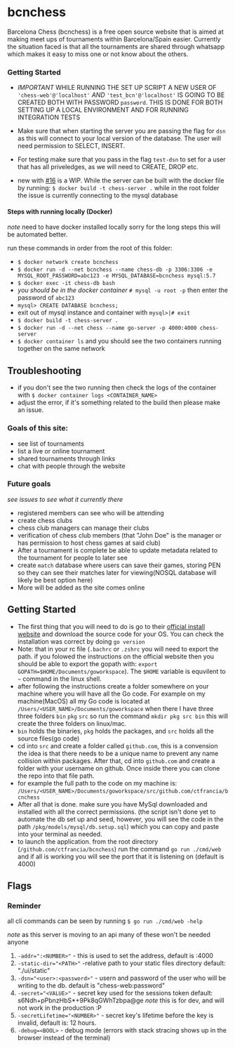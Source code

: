 # bcnchess

Barcelona Chess (bcnchess) is a free open source website that is aimed at making meet ups of tournaments within Barcelona/Spain easier. Currently the situation faced is that all the tournaments
are shared through whatsapp which makes it easy to miss one or not know about the others.

### Getting Started
- *IMPORTANT* WHILE RUNNING THE SET UP SCRIPT A NEW USER OF `'chess-web'@'localhost'` *AND* `'test_bcn'@'localhost'` IS GOING TO BE CREATED BOTH WITH PASSWORD `password`.
THIS IS DONE FOR BOTH SETTING UP A LOCAL ENVIRONMENT AND FOR RUNNING INTEGRATION TESTS
- Make sure that when starting the server you are passing the flag for `dsn` as this will connect to your local version of the database. The user will need permission to SELECT, INSERT.
- For testing make sure that you pass in the flag `test-dsn` to set for a user that has all priveledges, as we will need to CREATE, DROP etc.

- new with [#16](https://github.com/ctfrancia/bcnchess/issues/16) is a WIP. While the server can be built with the docker file by running: `$ docker build -t chess-server .` while in the root
folder the issue is currently connecting to the mysql database

#### Steps with running locally (Docker)
*note* need to have docker installed locally sorry for the long steps this will be automated better.

run these commands in order from the root of this folder:

- `$ docker network create bcnchess`
- `$ docker run -d --net bcnchess --name chess-db -p 3306:3306 -e MYSQL_ROOT_PASSWORD=abc123 -e MYSQL_DATABASE=bcnchess mysql:5.7`
- `$ docker exec -it chess-db bash`
- *you should be in the docker container* `# mysql -u root -p` then enter the password of `abc123`
- `mysql> CREATE DATABASE bcnchess;`
- exit out of mysql instance and container with `mysql>|# exit`
- `$ docker build -t chess-server .`
- `$ docker run -d --net chess --name go-server -p 4000:4000 chess-server`
- `$ docker container ls` and you should see the two containers running together on the same network

## Troubleshooting
- if you don't see the two running then check the logs of the container with `$ docker container logs <CONTAINER_NAME>`
- adjust the error, if it's something related to the build then please make an issue.

### Goals of this site:
- see list of tournaments
- list a live or online tournament
- shared tournaments through links
- chat with people through the website

### Future goals
*see issues to see what it currently there*
- registered members can see who will be attending
- create chess clubs
- chess club managers can manage their clubs
- verification of chess club members (that "John Doe" is the manager or has permission to host chess games at said club)
- After a tournament is complete be able to update metadata related to the tournament for people to later see
- create `match` database where users can save their games, storing PEN so they can see their matches later for viewing(NOSQL database will likely be best option here)
- More will be added as the site comes online

## Getting Started
- The first thing that you will need to do is go to their [official install website](https://golang.org/doc/install) and download the source code for your OS. You can check the installation was correct by doing `go version`
- Note: that in your rc file (`.bachrc` or `.zshrc` you will need to export the path. if you folowed the instructions on the official website then you should be able to export the gopath with: `export GOPATH=$HOME/Documents/goworkspace`). The `$HOME` variable is equvilent to `~` command in the linux shell.
- after following the instructions create a folder somewhere on your machine where you will have all the Go code. For example on my machine(MacOS) all my Go code is located at `/Users/<USER_NAME>/Documents/goworkspace` when there I have three three folders `bin` `pkg` `src` so run the command `mkdir pkg src bin` this will create the three folders on linux/mac. 
- `bin` holds the binaries, `pkg` holds the packages, and `src` holds all the source files(go code)
- cd into `src` and create a folder called `github.com`, this is a convension the idea is that there needs to be a unique name to prevent any name collision within packages. After that, cd into `github.com` and create a folder with your username on github. Once inside there you can clone the repo into that file path.
- for example the full path to the code on my machine is: `/Users/<USER_NAME>/Documents/goworkspace/src/github.com/ctfrancia/bcnchess`
- After all that is done. make sure you have MySql downloaded and installed with all the correct permissions. (the script isn't done yet to automate the db set up and seed, however, you will see the code in the path `/pkg/models/mysql/db.setup.sql`) which you can copy and paste into your terminal as needed.
- to launch the application. from the root directory (`/github.com/ctfrancia/bcnchess`) run the command `go run ./cmd/web` and if all is working you will see the port that it is listening on (default is 4000)


## Flags
### Reminder
all cli commands can be seen by running `$ go run ./cmd/web -help`

*note* as this server is moving to an api many of these won't be needed anyone
1. `-addr=":<NUMBER>"` - this is used to set the address, default is :4000
2. `-static-dir="<PATH>"` -relative path to your static files directory default: "./ui/static"
3. `-dsn="<user>:<password>"` - usern and password of the user who will be writing to the db. default is "chess-web:password"
4. `-secret="<VALUE>"` - secret key used for the sessions token default: s6Ndh+pPbnzHbS*+9Pk8qGWhTzbpa@ge *note* this is for dev, and will not work in the production :P
5. `-secretLifetime="<NUMBER>"` - secret key's lifetime before the key is invalid, default is: 12 hours.
6. `-debug=<BOOL>` - debug mode (errors with stack stracing shows up in the browser instead of the terminal)
